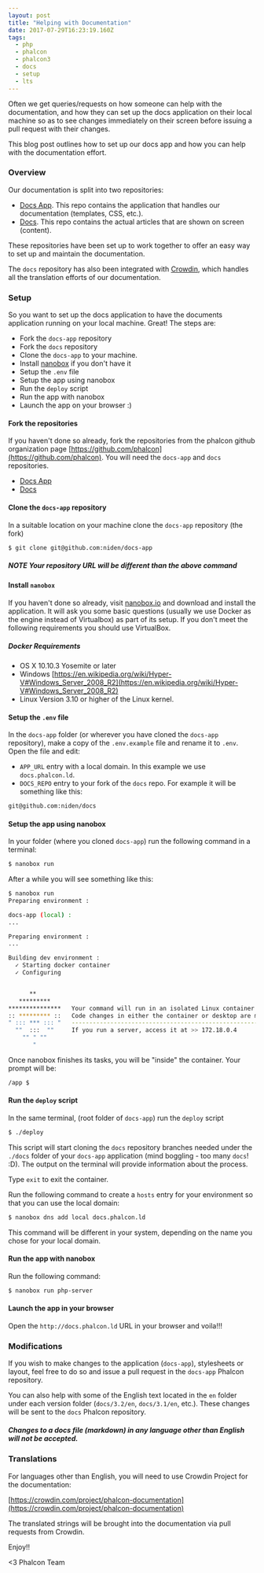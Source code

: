 ```yaml
---
layout: post
title: "Helping with Documentation"
date: 2017-07-29T16:23:19.160Z
tags: 
  - php
  - phalcon
  - phalcon3
  - docs
  - setup
  - lts
---
```


Often we get queries/requests on how someone can help with the documentation, and how they can set up the docs application on their local machine so as to see changes immediately on their screen before issuing a pull request with their changes.

This blog post outlines how to set up our docs app and how you can help with the documentation effort. 
<!--more-->
### Overview
Our documentation is split into two repositories:
- [Docs App](https://github.com/phalcon/docs-app). This repo contains the application that handles our documentation (templates, CSS, etc.).
- [Docs](https://github.com/phalcon/docs). This repo contains the actual articles that are shown on screen (content).

These repositories have been set up to work together to offer an easy way to set up and maintain the documentation.

The `docs` repository has also been integrated with [Crowdin](https://crowdin.com), which handles all the translation efforts of our documentation.

### Setup
So you want to set up the docs application to have the documents application running on your local machine. Great! The steps are:

- Fork the `docs-app` repository 
- Fork the `docs` repository 
- Clone the `docs-app` to your machine.
- Install [nanobox](https://nanobox.io) if you don't have it
- Setup the `.env` file
- Setup the app using nanobox
- Run the `deploy` script
- Run the app with nanobox
- Launch the app on your browser :) 

#### Fork the repositories
If you haven't done so already, fork the repositories from the phalcon github organization page [https://github.com/phalcon](https://github.com/phalcon). You will need the `docs-app` and `docs` repositories.
- [Docs App](https://github.com/phalcon/docs-app)
- [Docs](https://github.com/phalcon/docs)

#### Clone the `docs-app` repository
In a suitable location on your machine clone the `docs-app` repository (the fork)

```bash
$ git clone git@github.com:niden/docs-app
```

<h5 class="alert alert-warning">
<strong>NOTE</strong> Your repository URL will be different than the above command
</h5>

#### Install `nanobox`
If you haven't done so already, visit [nanobox.io](https://nanobox.io) and download and install the application. It will ask you some basic questions (usually we use Docker as the engine instead of Virtualbox) as part of its setup. If you don't meet the following requirements you should use VirtualBox.
##### Docker Requirements
- OS X 10.10.3 Yosemite or later
- Windows [https://en.wikipedia.org/wiki/Hyper-V#Windows_Server_2008_R2](https://en.wikipedia.org/wiki/Hyper-V#Windows_Server_2008_R2)
- Linux Version 3.10 or higher of the Linux kernel.

#### Setup the `.env` file
In the `docs-app` folder (or wherever you have cloned the `docs-app` repository), make a copy of the `.env.example` file and rename it to `.env`. Open the file and edit:

- `APP_URL` entry with a local domain. In this example we use `docs.phalcon.ld`.
- `DOCS_REPO` entry to your fork of the `docs` repo. For example it will be something like this:

```bash
git@github.com:niden/docs
```

#### Setup the app using nanobox
In your folder (where you cloned `docs-app`) run the following command in a terminal:

```bash
$ nanobox run
```

After a while you will see something like this:

```bash
$ nanobox run
Preparing environment :

docs-app (local) :
...

Preparing environment :
...

Building dev environment :
  ✓ Starting docker container
  ✓ Configuring


      **
   *********
***************   Your command will run in an isolated Linux container
:: ********* ::   Code changes in either the container or desktop are mirrored
" ::: *** ::: "   ------------------------------------------------------------
  ""  :::  ""     If you run a server, access it at >> 172.18.0.4
    "" " ""
       "
```

Once nanobox finishes its tasks, you will be "inside" the container. Your prompt will be:

```bash
/app $
``` 

#### Run the `deploy` script
In the same terminal, (root folder of `docs-app`) run the `deploy` script

```bash
$ ./deploy
```

This script will start cloning the `docs` repository branches needed under the `./docs` folder of your `docs-app` application (mind boggling - too many `docs`! :D). The output on the terminal will provide information about the process.

Type `exit` to exit the container.

Run the following command to create a `hosts` entry for your environment so that you can use the local domain:

```bash
$ nanobox dns add local docs.phalcon.ld
```

This command will be different in your system, depending on the name you chose for your local domain.

#### Run the app with nanobox
Run the following command:

```bash
$ nanobox run php-server
```

#### Launch the app in your browser
Open the `http://docs.phalcon.ld` URL in your browser and voila!!!

### Modifications
If you wish to make changes to the application (`docs-app`), stylesheets or layout, feel free to do so and issue a pull request in the `docs-app` Phalcon repository.

You can also help with some of the English text located in the `en` folder under each version folder (`docs/3.2/en`, `docs/3.1/en`, etc.). These changes will be sent to the `docs` Phalcon repository.

<h5 class="alert alert-danger">
Changes to a docs file (markdown) in any language other than English will not be accepted.
</h5>

### Translations
For languages other than English, you will need to use Crowdin Project for the documentation:

[https://crowdin.com/project/phalcon-documentation](https://crowdin.com/project/phalcon-documentation)

The translated strings will be brought into the documentation via pull requests from Crowdin.

Enjoy!!


<3 Phalcon Team

